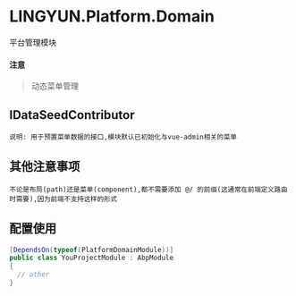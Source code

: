 # LINGYUN.Platform.Domain

平台管理模块

#### 注意

> 动态菜单管理

  ## IDataSeedContributor
    说明: 用于预置菜单数据的接口,模块默认已初始化与vue-admin相关的菜单

  ## 其他注意事项
    不论是布局(path)还是菜单(component),都不需要添加 @/ 的前缀(这通常在前端定义路由时需要),因为前端不支持这样的形式
  

## 配置使用


```csharp
[DependsOn(typeof(PlatformDomainModule))]
public class YouProjectModule : AbpModule
{
  // other
}
